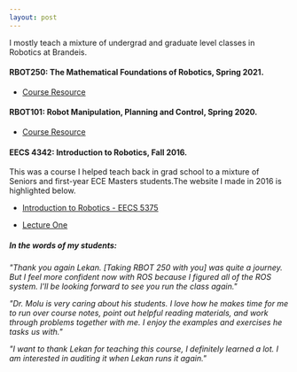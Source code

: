 ```yaml
---
layout: post
---
```


I mostly teach a mixture of undergrad and graduate level classes in Robotics at Brandeis.


#### **RBOT250: The Mathematical Foundations of Robotics, Spring 2021.**

+ [Course Resource](/downloads/Papers/RBOT250.pdf)


#### **RBOT101: Robot Manipulation, Planning and Control, Spring 2020.**

+ [Course Resource](/downloads/Papers/RBOT101.pdf)

#### **EECS 4342: Introduction to Robotics, Fall 2016.**

This was a course I helped teach back in grad school to a mixture of Seniors and first-year ECE Masters students.The website I made in 2016 is highlighted below.

+ [Introduction to Robotics - EECS 5375](http://service-lab.github.io/)

+ [Lecture One](http://service-lab.github.io/Lecture-1/)


##### **In the words of my students:**

_"Thank you again Lekan. [Taking RBOT 250 with you] was quite a journey. But I feel more confident now with ROS because I figured all of the ROS system. I'll be looking forward to see you run the class again."_

_"Dr. Molu is very caring about his students. I love how he makes time for me to run over course notes, point out helpful reading materials, and work through problems together with me. I enjoy the examples and exercises he tasks us with."_

_"I want to thank Lekan for teaching this course, I definitely learned a lot. I am interested in auditing it when Lekan runs it again."_
